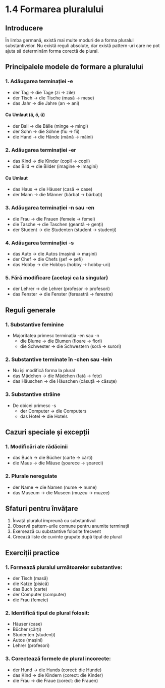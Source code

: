 # 1.4 Formarea pluralului

## Introducere
În limba germană, există mai multe moduri de a forma pluralul substantivelor. Nu există reguli absolute, dar există pattern-uri care ne pot ajuta să determinăm forma corectă de plural.

## Principalele modele de formare a pluralului

### 1. Adăugarea terminației -e
- der Tag → die Tage (zi → zile)
- der Tisch → die Tische (masă → mese)
- das Jahr → die Jahre (an → ani)

#### Cu Umlaut (ä, ö, ü)
- der Ball → die Bälle (minge → mingi)
- der Sohn → die Söhne (fiu → fii)
- die Hand → die Hände (mână → mâini)

### 2. Adăugarea terminației -er
- das Kind → die Kinder (copil → copii)
- das Bild → die Bilder (imagine → imagini)

#### Cu Umlaut
- das Haus → die Häuser (casă → case)
- der Mann → die Männer (bărbat → bărbați)

### 3. Adăugarea terminației -n sau -en
- die Frau → die Frauen (femeie → femei)
- die Tasche → die Taschen (geantă → genți)
- der Student → die Studenten (student → studenți)

### 4. Adăugarea terminației -s
- das Auto → die Autos (mașină → mașini)
- der Chef → die Chefs (șef → șefi)
- das Hobby → die Hobbys (hobby → hobby-uri)

### 5. Fără modificare (același ca la singular)
- der Lehrer → die Lehrer (profesor → profesori)
- das Fenster → die Fenster (fereastră → ferestre)

## Reguli generale

### 1. Substantive feminine
- Majoritatea primesc terminația -en sau -n
  - die Blume → die Blumen (floare → flori)
  - die Schwester → die Schwestern (soră → surori)

### 2. Substantive terminate în -chen sau -lein
- Nu își modifică forma la plural
- das Mädchen → die Mädchen (fată → fete)
- das Häuschen → die Häuschen (căsuță → căsuțe)

### 3. Substantive străine
- De obicei primesc -s
  - der Computer → die Computers
  - das Hotel → die Hotels

## Cazuri speciale și excepții

### 1. Modificări ale rădăcinii
- das Buch → die Bücher (carte → cărți)
- die Maus → die Mäuse (șoarece → șoareci)

### 2. Plurale neregulate
- der Name → die Namen (nume → nume)
- das Museum → die Museen (muzeu → muzee)

## Sfaturi pentru învățare
1. Învață pluralul împreună cu substantivul
2. Observă pattern-urile comune pentru anumite terminații
3. Exersează cu substantive folosite frecvent
4. Creează liste de cuvinte grupate după tipul de plural

## Exerciții practice

### 1. Formează pluralul următoarelor substantive:
- der Tisch (masă)
- die Katze (pisică)
- das Buch (carte)
- der Computer (computer)
- die Frau (femeie)

### 2. Identifică tipul de plural folosit:
- Häuser (case)
- Bücher (cărți)
- Studenten (studenți)
- Autos (mașini)
- Lehrer (profesori)

### 3. Corectează formele de plural incorecte:
- der Hund → die Hunds (corect: die Hunde)
- das Kind → die Kindern (corect: die Kinder)
- die Frau → die Fraue (corect: die Frauen)
